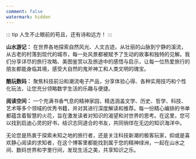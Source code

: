```yaml
---
comment: false
watermark: hidden
---
```


::: tip 人生不止眼前的苟且，还有诗和远方！
:::

**山水游记：** 在世界各地探索自然风光、人文古迹。从壮丽的山脉到宁静的溪流，从古老的村落到现代的城市，每一处风景都被赋予了生动的故事和独特的见解。我们分享详尽的旅行攻略、美图鉴赏以及旅途中的感悟与启示，让每一位热爱旅行的朋友都能身临其境，感受大自然的鬼斧神工和人类文明的瑰宝。

**酷玩数码：** 聚焦科技前沿和潮流电子产品，分享体验心得、各种实用技巧和个性化玩法，让您充分领略数字生活的乐趣与便捷。

**阅读空间：** 一个充满书香气息的精神家园，精选涵盖文学、历史、哲学、科技、艺术等多个领域的优秀书籍，并对其进行深度解读和推荐。每一份精心编排的书单都蕴含着智慧的火花，旨在激发读者对知识的渴望和对世界的思考。在这里，您可以找到启迪心灵的好书，结识志同道合的书友，共同徜徉在无边的知识海洋中。

无论您是热衷于探索未知之地的旅行者，还是关注科技新潮的极客玩家，抑或是喜欢静心阅读的求知者，在这个博客里都能找到属于您的精神绿洲，一起在山水之间、数码世界和字里行间，发现生活之美，共享知识之乐。